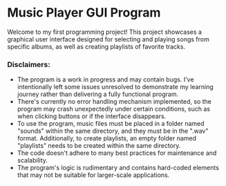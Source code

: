 # Music Player GUI Program
Welcome to my first programming project! This project showcases a graphical user interface designed for selecting and playing songs from specific albums, as well as creating playlists of favorite tracks.

### Disclaimers:
- The program is a work in progress and may contain bugs. I've intentionally left some issues unresolved to demonstrate my learning journey rather than delivering a fully functional program.
- There's currently no error handling mechanism implemented, so the program may crash unexpectedly under certain conditions, such as when clicking buttons or if the interface disappears.
- To use the program, music files must be placed in a folder named "sounds" within the same directory, and they must be in the ".wav" format. Additionally, to create playlists, an empty folder named "playlists" needs to be created within the same directory.
- The code doesn't adhere to many best practices for maintenance and scalability.
- The program's logic is rudimentary and contains hard-coded elements that may not be suitable for larger-scale applications.
